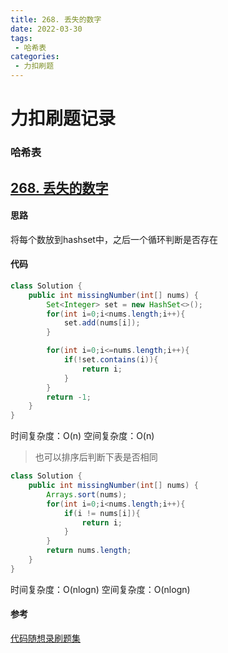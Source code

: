 ```yaml
---
title: 268. 丢失的数字
date: 2022-03-30
tags:
 - 哈希表
categories: 
 - 力扣刷题
---
```


# 力扣刷题记录 
### 哈希表
## [268. 丢失的数字](https://leetcode-cn.com/problems/missing-number/submissions/)

#### 思路
将每个数放到hashset中，之后一个循环判断是否存在
#### 代码

```java
class Solution {
    public int missingNumber(int[] nums) {
        Set<Integer> set = new HashSet<>();
        for(int i=0;i<nums.length;i++){
            set.add(nums[i]);
        }

        for(int i=0;i<=nums.length;i++){
            if(!set.contains(i)){
                return i;
            }
        }
        return -1;
    }
}
```
时间复杂度：O(n)
空间复杂度：O(n)

>也可以排序后判断下表是否相同
```java
class Solution {
    public int missingNumber(int[] nums) {
        Arrays.sort(nums);
        for(int i=0;i<nums.length;i++){
            if(i != nums[i]){
                return i;
            }
        }
        return nums.length;
    }
}
```
时间复杂度：O(nlogn)
空间复杂度：O(nlogn)


#### 参考
[代码随想录刷题集](https://programmercarl.com/0062.%E4%B8%8D%E5%90%8C%E8%B7%AF%E5%BE%84.html#%E6%80%9D%E8%B7%AF)